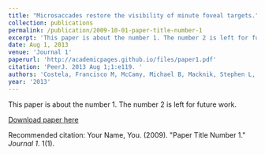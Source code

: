 ```yaml
---
title: "Microsaccades restore the visibility of minute foveal targets."
collection: publications
permalink: /publication/2009-10-01-paper-title-number-1
excerpt: 'This paper is about the number 1. The number 2 is left for future work.'
date: Aug 1, 2013
venue: 'Journal 1'
paperurl: 'http://academicpages.github.io/files/paper1.pdf'
citation: 'PeerJ. 2013 Aug 1;1:e119. '
authors: 'Costela, Francisco M, McCamy, Michael B, Macknik, Stephen L, Otero-Millan, Jorge, Martinez-Conde, Susana'
year: '2013'
---
```

This paper is about the number 1. The number 2 is left for future work.

[Download paper here](http://academicpages.github.io/files/paper1.pdf)

Recommended citation: Your Name, You. (2009). "Paper Title Number 1." <i>Journal 1</i>. 1(1).
